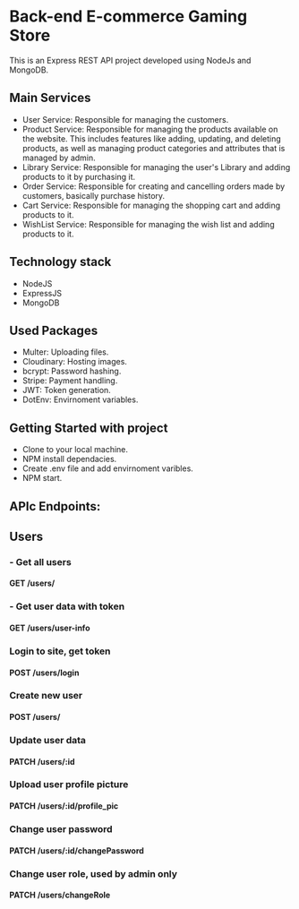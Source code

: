 # Back-end E-commerce Gaming Store
This is an Express REST API project developed using NodeJs and MongoDB. 

## Main Services
- User Service: Responsible for managing the customers.
- Product Service: Responsible for managing the products available on the website. This includes features like adding, updating, and deleting products, as well as managing product categories and attributes that is managed by admin.
- Library Service: Responsible for managing the user's Library and adding products to it by purchasing it.
- Order Service: Responsible for creating and cancelling orders made by customers, basically purchase history.
- Cart Service: Responsible for managing the shopping cart and adding products to it.
- WishList Service: Responsible for managing the wish list and adding products to it.

## Technology stack
- NodeJS
- ExpressJS
- MongoDB

## Used Packages
- Multer: Uploading files. 
- Cloudinary: Hosting images.
- bcrypt: Password hashing.
- Stripe: Payment handling.
- JWT: Token generation.
- DotEnv: Envirnoment variables.

## Getting Started with project
- Clone to your local machine.
- NPM install dependacies.
- Create .env file and add envirnoment varibles.
- NPM start.

## APIc Endpoints:

## Users

### - Get all users
#### GET /users/

### - Get user data with token
#### GET /users/user-info

### Login to site, get token
#### POST /users/login

### Create new user
#### POST /users/

### Update user data
#### PATCH /users/:id

### Upload user profile picture
#### PATCH /users/:id/profile_pic

### Change user password
#### PATCH /users/:id/changePassword

### Change user role, used by admin only
#### PATCH /users/changeRole
